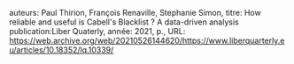 auteurs: Paul Thirion, François Renaville, Stephanie Simon, 
titre: How reliable and useful is Cabell's Blacklist ? A data-driven analysis
publication:Liber Quaterly, 
année: 2021, 
p.,
URL: https://web.archive.org/web/20210526144620/https://www.liberquarterly.eu/articles/10.18352/lq.10339/

